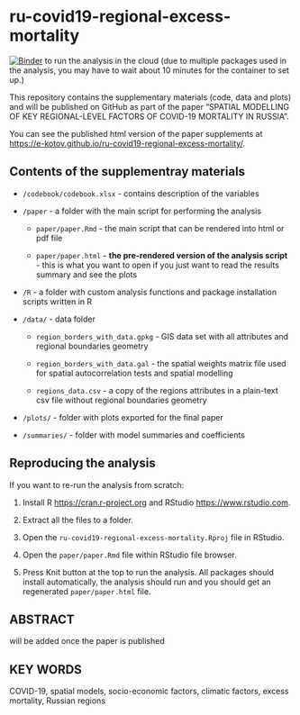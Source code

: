 
<!-- README.md is generated from README.Rmd. Please edit that file -->

# ru-covid19-regional-excess-mortality

<!-- badges: start -->
<!-- badges: end -->

[![Binder](https://mybinder.org/badge_logo.svg)](https://mybinder.org/v2/gh/e-kotov/ru-covid19-regional-excess-mortality/HEAD?urlpath=rstudio)
to run the analysis in the cloud (due to multiple packages used in the
analysis, you may have to wait about 10 minutes for the container to set
up.)

This repository contains the supplementary materials (code, data and
plots) and will be published on GitHub as part of the paper “SPATIAL
MODELLING OF KEY REGIONAL-LEVEL FACTORS OF COVID-19 MORTALITY IN
RUSSIA”.

You can see the published html version of the paper supplements at
<https://e-kotov.github.io/ru-covid19-regional-excess-mortality/>.

## Contents of the supplementray materials

-   `/codebook/codebook.xlsx` - contains description of the variables

-   `/paper` - a folder with the main script for performing the analysis

    -   `paper/paper.Rmd` - the main script that can be rendered into
        html or pdf file

    -   `paper/paper.html` - **the pre-rendered version of the analysis
        script** - this is what you want to open if you just want to
        read the results summary and see the plots

-   `/R` - a folder with custom analysis functions and package
    installation scripts written in R

-   `/data/` - data folder

    -   `region_borders_with_data.gpkg` - GIS data set with all
        attributes and regional boundaries geometry

    -   `region_borders_with_data.gal` - the spatial weights matrix file
        used for spatial autocorrelation tests and spatial modelling

    -   `regions_data.csv` - a copy of the regions attributes in a
        plain-text csv file without regional boundaries geometry

-   `/plots/` - folder with plots exported for the final paper

-   `/summaries/` - folder with model summaries and coefficients

## Reproducing the analysis

If you want to re-run the analysis from scratch:

1.  Install R <https://cran.r-project.org> and RStudio
    <https://www.rstudio.com>.

2.  Extract all the files to a folder.

3.  Open the `ru-covid19-regional-excess-mortality.Rproj` file in
    RStudio.

4.  Open the `paper/paper.Rmd` file within RStudio file browser.

5.  Press Knit button at the top to run the analysis. All packages
    should install automatically, the analysis should run and you should
    get an regenerated `paper/paper.html` file.

## ABSTRACT

will be added once the paper is published

## KEY WORDS

COVID-19, spatial models, socio-economic factors, climatic factors,
excess mortality, Russian regions
